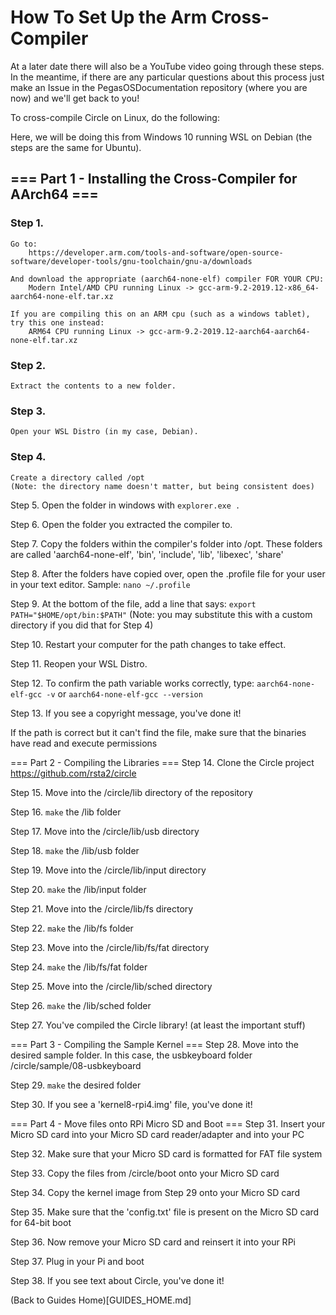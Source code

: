 # How To Set Up the Arm Cross-Compiler

At a later date there will also be a YouTube video going through these steps. In the meantime, if there are any particular questions about this process just make an Issue in the PegasOSDocumentation repository (where you are now) and we'll get back to you!

To cross-compile Circle on Linux, do the following:

Here, we will be doing this from Windows 10 running WSL on Debian (the steps are the same for Ubuntu).

## === Part 1 - Installing the Cross-Compiler for AArch64 ===

### Step 1.
	Go to: 
		https://developer.arm.com/tools-and-software/open-source-software/developer-tools/gnu-toolchain/gnu-a/downloads
	
    And download the appropriate (aarch64-none-elf) compiler FOR YOUR CPU: 
		Modern Intel/AMD CPU running Linux -> gcc-arm-9.2-2019.12-x86_64-aarch64-none-elf.tar.xz
	
    If you are compiling this on an ARM cpu (such as a windows tablet), try this one instead: 
		ARM64 CPU running Linux -> gcc-arm-9.2-2019.12-aarch64-aarch64-none-elf.tar.xz

### Step 2.
	Extract the contents to a new folder.

### Step 3.
	Open your WSL Distro (in my case, Debian).

### Step 4.
	Create a directory called /opt
	(Note: the directory name doesn't matter, but being consistent does)

Step 5.
	Open the folder in windows with `explorer.exe .`

Step 6.
	Open the folder you extracted the compiler to.

Step 7.
	Copy the folders within the compiler's folder into /opt.
	These folders are called 'aarch64-none-elf', 'bin', 'include', 'lib', 'libexec', 'share'

Step 8.
	After the folders have copied over, open the .profile file for your user in your text editor.
	Sample: `nano ~/.profile`

Step 9.
	At the bottom of the file, add a line that says:
		`export PATH="$HOME/opt/bin:$PATH"`
		(Note: you may substitute this with a custom directory if you did that for Step 4)

Step 10.
	Restart your computer for the path changes to take effect.

Step 11.
	Reopen your WSL Distro.

Step 12.
	To confirm the path variable works correctly, type:
		`aarch64-none-elf-gcc -v`
		or
		`aarch64-none-elf-gcc --version`

Step 13.
	If you see a copyright message, you've done it!

If the path is correct but it can't find the file, make sure that the binaries have read and execute permissions

=== Part 2 - Compiling the Libraries ===
Step 14.
	Clone the Circle project
		https://github.com/rsta2/circle

Step 15.
	Move into the /circle/lib directory of the repository

Step 16.
	`make` the /lib folder

Step 17.
	Move into the /circle/lib/usb directory

Step 18.
	`make` the /lib/usb folder

Step 19.
	Move into the /circle/lib/input directory

Step 20.
	`make` the /lib/input folder

Step 21.
	Move into the /circle/lib/fs directory

Step 22.
	`make` the /lib/fs folder

Step 23.
	Move into the /circle/lib/fs/fat directory

Step 24.
	`make` the /lib/fs/fat folder

Step 25.
	Move into the /circle/lib/sched directory

Step 26.
	`make` the /lib/sched folder

Step 27.
	You've compiled the Circle library! (at least the important stuff)

=== Part 3 - Compiling the Sample Kernel ===
Step 28.
	Move into the desired sample folder. In this case, the usbkeyboard folder
	/circle/sample/08-usbkeyboard

Step 29.
	`make` the desired folder

Step 30.
	If you see a 'kernel8-rpi4.img' file, you've done it!

=== Part 4 - Move files onto RPi Micro SD and Boot ===
Step 31.
	Insert your Micro SD card into your Micro SD card reader/adapter and into your PC

Step 32.
	Make sure that your Micro SD card is formatted for FAT file system

Step 33.
	Copy the files from /circle/boot onto your Micro SD card

Step 34.
	Copy the kernel image from Step 29 onto your Micro SD card

Step 35.
	Make sure that the 'config.txt' file is present on the Micro SD card for 64-bit boot

Step 36.
	Now remove your Micro SD card and reinsert it into your RPi

Step 37.
	Plug in your Pi and boot

Step 38.
	If you see text about Circle, you've done it!

(Back to Guides Home)[GUIDES_HOME.md]